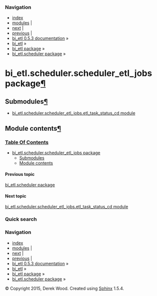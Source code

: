 ### Navigation

-   [index](genindex.md "General Index")
-   [modules](py-modindex.md "Python Module Index") |
-   [next](bi_etl.scheduler.scheduler_etl_jobs.etl_task_status_cd.md "bi_etl.scheduler.scheduler_etl_jobs.etl_task_status_cd module") |
-   [previous](bi_etl.scheduler.md "bi_etl.scheduler package") |
-   [bi\_etl 0.5.3 documentation](index.md) »
-   [bi\_etl](modules.md) »
-   [bi\_etl package](bi_etl.md) »
-   [bi\_etl.scheduler package](bi_etl.scheduler.md) »

bi\_etl.scheduler.scheduler\_etl\_jobs package<a href="#bi-etl-scheduler-scheduler-etl-jobs-package" class="headerlink" title="Permalink to this headline">¶</a>
================================================================================================================================================================

Submodules<a href="#submodules" class="headerlink" title="Permalink to this headline">¶</a>
-------------------------------------------------------------------------------------------

-   <a href="bi_etl.scheduler.scheduler_etl_jobs.etl_task_status_cd.md" class="reference internal">bi_etl.scheduler.scheduler_etl_jobs.etl_task_status_cd module</a>

<span id="module-contents"></span>
Module contents<a href="#module-bi_etl.scheduler.scheduler_etl_jobs" class="headerlink" title="Permalink to this headline">¶</a>
--------------------------------------------------------------------------------------------------------------------------------

### [Table Of Contents](index.md)

-   <a href="#" class="reference internal">bi_etl.scheduler.scheduler_etl_jobs package</a>
    -   <a href="#submodules" class="reference internal">Submodules</a>
    -   <a href="#module-bi_etl.scheduler.scheduler_etl_jobs" class="reference internal">Module contents</a>

#### Previous topic

[bi\_etl.scheduler package](bi_etl.scheduler.md "previous chapter")

#### Next topic

[bi\_etl.scheduler.scheduler\_etl\_jobs.etl\_task\_status\_cd module](bi_etl.scheduler.scheduler_etl_jobs.etl_task_status_cd.md "next chapter")

### Quick search

### Navigation

-   [index](genindex.md "General Index")
-   [modules](py-modindex.md "Python Module Index") |
-   [next](bi_etl.scheduler.scheduler_etl_jobs.etl_task_status_cd.md "bi_etl.scheduler.scheduler_etl_jobs.etl_task_status_cd module") |
-   [previous](bi_etl.scheduler.md "bi_etl.scheduler package") |
-   [bi\_etl 0.5.3 documentation](index.md) »
-   [bi\_etl](modules.md) »
-   [bi\_etl package](bi_etl.md) »
-   [bi\_etl.scheduler package](bi_etl.scheduler.md) »

© Copyright 2015, Derek Wood. Created using [Sphinx](http://sphinx-doc.org/) 1.5.4.
